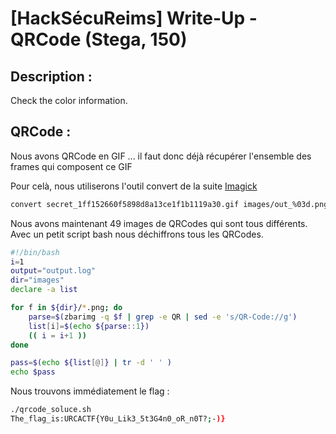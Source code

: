 # [HackSécuReims] Write-Up - QRCode (Stega, 150)

## Description :
Check the color information.


## QRCode :

Nous avons QRCode en GIF ... il faut donc déjà récupérer l'ensemble des frames qui composent ce GIF

Pour celà, nous utiliserons l'outil convert de la suite [Imagick](https://www.imagemagick.org/script/convert.php)

```BASH
convert secret_1ff152660f5898d8a13ce1f1b1119a30.gif images/out_%03d.png
```

Nous avons maintenant 49 images de QRCodes qui sont tous différents.
Avec un petit script bash nous déchiffrons tous les QRCodes.


```BASH
#!/bin/bash
i=1
output="output.log"
dir="images"
declare -a list

for f in ${dir}/*.png; do
	parse=$(zbarimg -q $f | grep -e QR | sed -e 's/QR-Code://g')
	list[i]=$(echo ${parse::1}) 
	(( i = i+1 ))
done

pass=$(echo ${list[@]} | tr -d ' ' )
echo $pass
```

Nous trouvons immédiatement le flag :

```BASH
./qrcode_soluce.sh 
The_flag_is:URCACTF{Y0u_Lik3_5t3G4n0_oR_n0T?;-)}
```
